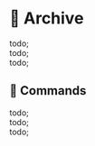 # 🔨 Archive

todo; <br/>
todo; <br/>
todo; <br/>

## 🔨 Commands

todo; <br/>
todo; <br/>
todo; <br/>
